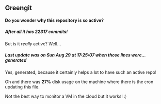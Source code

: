 ## Greengit

#### Do you wonder why this repository is so active?

##### After all it has 22317 commits!

But is it *really* active? Well...

##### Last update was on Sun Aug 29 at 17:25:07 when those lines were... generated

Yes, generated, because it certainly helps a lot to have such an active repo!

Oh and there was **27%** disk usage on the machine
where there is the cron updating this file.

Not the best way to monitor a VM in the cloud but it works! :)
